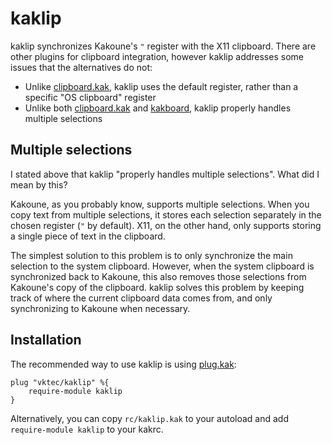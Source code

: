 # kaklip

kaklip synchronizes Kakoune's `"` register with the X11 clipboard.
There are other plugins for clipboard integration, however kaklip addresses some issues that the alternatives do not:

- Unlike [clipboard.kak], kaklip uses the default register, rather than a specific "OS clipboard" register
- Unlike both [clipboard.kak] and [kakboard], kaklip properly handles multiple selections

[clipboard.kak]: https://github.com/Parasrah/clipboard.kak
[kakboard]: https://github.com/lePerdu/kakboard

## Multiple selections

I stated above that kaklip "properly handles multiple selections".
What did I mean by this?

Kakoune, as you probably know, supports multiple selections.
When you copy text from multiple selections, it stores each selection separately in the chosen register (`"` by default).
X11, on the other hand, only supports storing a single piece of text in the clipboard.

The simplest solution to this problem is to only synchronize the main selection to the system clipboard.
However, when the system clipboard is synchronized back to Kakoune, this also removes those selections from Kakoune's copy of the clipboard.
kaklip solves this problem by keeping track of where the current clipboard data comes from, and only synchronizing to Kakoune when necessary.

## Installation

The recommended way to use kaklip is using [plug.kak]:

```kak
plug "vktec/kaklip" %{
	require-module kaklip
}
```

Alternatively, you can copy `rc/kaklip.kak` to your autoload and add `require-module kaklip` to your kakrc.

[plug.kak]: https://github.com/robertmeta/plug.kak
